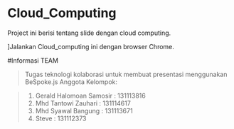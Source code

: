 # Cloud_Computing
Project ini berisi tentang slide dengan cloud computing.


]Jalankan Cloud_computing ini dengan browser Chrome.


#Informasi TEAM

> Tugas teknologi kolaborasi untuk membuat presentasi menggunakan BeSpoke.js
> Anggota Kelompok:

> 1. Gerald Halomoan Samosir	: 131113816
> 2. Mhd Tantowi Zauhari	   	: 131114617
> 3. Mhd Syawal Bangung		  	: 131113671
> 4. Steve						: 131112373

